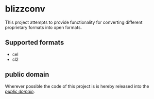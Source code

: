 blizzconv
=========

This project attempts to provide functionality for converting different
proprietary formats into open formats.

Supported formats
-----------------

 * cel
 * cl2

public domain
-------------

Wherever possible the code of this project is is hereby released into the
*[public domain][]*.

[public domain]: https://creativecommons.org/publicdomain/zero/1.0/
